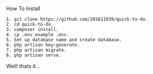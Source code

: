 <p> How To Install </p>

    1. git clone https://github.com/201611039/quick-to-do.
    2. cd quick-to-do.
    3. composer install.
    4. cp .env.example .env.
    5. Set up database name and create database.
    6. php artisan key:generate.
    7. php artisan migrate.
    8. php artisan serve.
    
<p> Well! thats it... </p>
